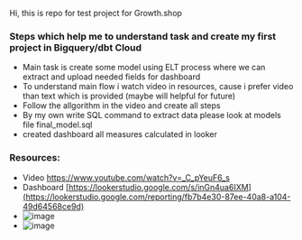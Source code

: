Hi, this is repo for test project for Growth.shop

### Steps which help me to understand task and create my first project in Bigquery/dbt Cloud 

- Main task is create some model using ELT process where we can extract and upload needed fields for dashboard
- To understand main flow i watch video in resources, cause i prefer video than text which is provided (maybe will helpful for future)
- Follow the allgorithm in the video and create all steps
- By my own write SQL command to extract data please look at models file final_model.sql
- created dashboard all measures calculated in looker

### Resources:
- Video https://www.youtube.com/watch?v=_C_pYeuF6_s
- Dashboard [https://lookerstudio.google.com/s/inGn4ua6IXM](https://lookerstudio.google.com/reporting/fb7b4e30-87ee-40a8-a104-49d64568ce9d)
- ![image](https://github.com/AssemBokhayeva/adsdemo/assets/167035002/82a8eced-ce05-4bfa-a2ca-171f09c0544c)
- ![image](https://github.com/AssemBokhayeva/adsdemo/assets/167035002/e4e4e65d-fac9-485b-abdc-a3734ad649b1)


